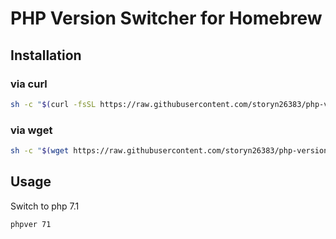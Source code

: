 # PHP Version Switcher for Homebrew

## Installation

### via curl

```bash
sh -c "$(curl -fsSL https://raw.githubusercontent.com/storyn26383/php-version-switcher/master/installer)"
```

### via wget

```bash
sh -c "$(wget https://raw.githubusercontent.com/storyn26383/php-version-switcher/master/installer -O -)"
```

## Usage

Switch to php 7.1

```bash
phpver 71
```
